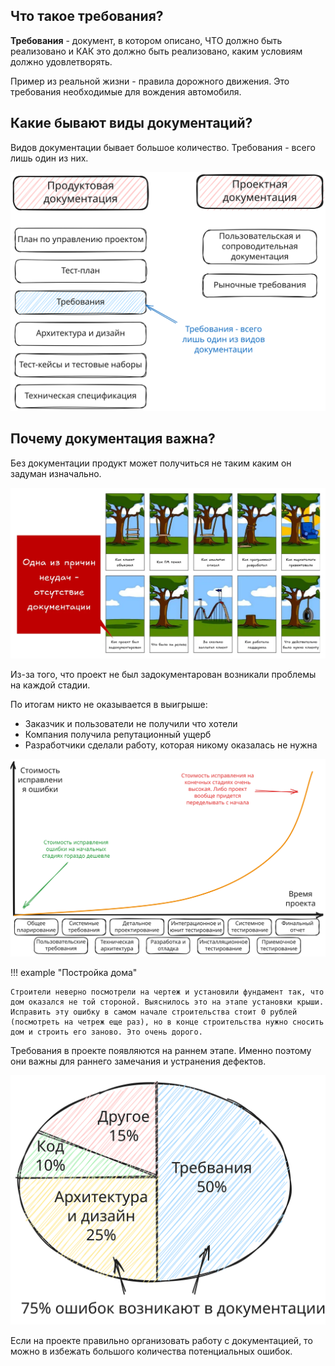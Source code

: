 ## Что такое требования?

**Требования** - документ, в котором описано, ЧТО должно быть реализовано и КАК это должно быть реализовано, каким условиям должно удовлетворять.

Пример из реальной жизни - правила дорожного движения. Это требования необходимые для вождения автомобиля.

## Какие бывают виды документаций?

Видов документации бывает большое количество. Требования - всего лишь один из них.

![testing-documantation-overview.excalidraw](../../assets/attachments/testing-documantation-overview.excalidraw.svg)

## Почему документация важна?

Без документации продукт может получиться не таким каким он задуман изначально.

![ testing-bad-documentation-results](../../assets/attachments/testing-bad-documentation-results.webp)

Из-за того, что проект не был задокументарован возникали проблемы на каждой стадии. 

По итогам никто не оказывается в выигрыше: 

- Заказчик и пользователи не получили что хотели
- Компания получила репутационный ущерб
- Разработчики сделали работу, которая никому оказалась не нужна

![testing-error-cost.excalidraw](../../assets/attachments/testing-error-cost.excalidraw.svg)

!!! example "Постройка дома"

	Строители неверно посмотрели на чертеж и установили фундамент так, что дом оказался не той стороной. Выяснилось это на этапе установки крыши.
	Исправить эту ошибку в самом начале строительства стоит 0 рублей (посмотреть на четреж еще раз), но в конце строительства нужно сносить дом и строить его заново. Это очень дорого.

Требования в проекте появляются на раннем этапе. Именно поэтому они важны для раннего замечания и устранения дефектов.

![testing-diagram-problem-percentage.excalidraw](../../assets/attachments/testing-diagram-problem-percentage.excalidraw.svg)

Если на проекте правильно организовать работу с документацией, то можно в избежать большого количества потенциальных ошибок.
